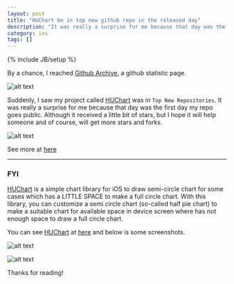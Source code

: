 ```yaml
---
layout: post
title: "HUChart be in top new github repo in the released day"
description: "It was really a surprise for me because that day was the first day HUChart goes public."
category: ios 
tags: []
---
```

{% include JB/setup %}

By a chance, I reached [Github Archive](http://www.githubarchive.org), a github statistic page.

![alt text](http://hugo53.github.io/images/huchart/huchart-gitarchive.png "huchart archive top")

Suddenly, I saw my project called [HUChart](https://github.com/hugo53/HUChart) was in ```Top New Repositories```. It was really a surprise for me because that day was the first day my repo goes public. Although it received a little bit of stars, but I hope it will help someone and of course, will get more stars and forks.

![alt text](http://hugo53.github.io/images/huchart/huchart-topnew.png "huchart top")

See more at [here](http://us5.campaign-archive2.com/?u=439aa16a39e4b10e0b65ff2ef&id=2e5c5e8e16)

-------------------------------------------------------------------

### FYI

[HUChart](https://github.com/hugo53/HUChart) is a simple chart library for iOS to draw semi-circle chart for some cases which has a LITTLE SPACE to make a full circle chart. With this library, you can customize a semi circle chart (so-called half pie chart) to make a suitable chart for available space in device screen where has not enough space to draw a full circle chart.

You can see [HUChart](https://github.com/hugo53/HUChart) at [here](https://github.com/hugo53/HUChart) and below is some screenshots.

![alt text](http://hugo53.github.io/images/huchart/semiCircleChart-example.png "huchart archive top")

![alt text](http://hugo53.github.io/images/huchart/semiCircleChartIphoneV6.jpg "huchart archive top")

Thanks for reading!
